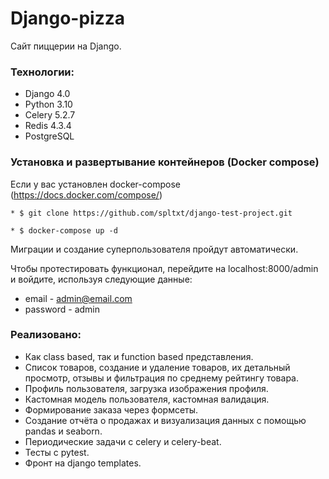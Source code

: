 # Django-pizza

Сайт пиццерии на Django.

### Технологии:
- Django 4.0
- Python 3.10
- Celery 5.2.7
- Redis 4.3.4
- PostgreSQL

### Установка и развертывание контейнеров (Docker compose) ###

Если у вас установлен docker-compose (https://docs.docker.com/compose/)

```
* $ git clone https://github.com/spltxt/django-test-project.git

* $ docker-compose up -d
```

Миграции и создание суперпользователя пройдут автоматически.

Чтобы протестировать функционал, перейдите на localhost:8000/admin и войдите, используя следующие данные:
* email - admin@email.com
* password - admin

### Реализовано:
- Как class based, так и function based представления.
- Список товаров, создание и удаление товаров, их детальный просмотр, отзывы и фильтрация по среднему рейтингу товара.
- Профиль пользователя, загрузка изображения профиля.
- Кастомная модель пользователя, кастомная валидация.
- Формирование заказа через формсеты.
- Создание отчёта о продажах и визуализация данных с помощью pandas и seaborn.
- Периодические задачи с celery и celery-beat.
- Тесты с pytest.
- Фронт на django templates.
